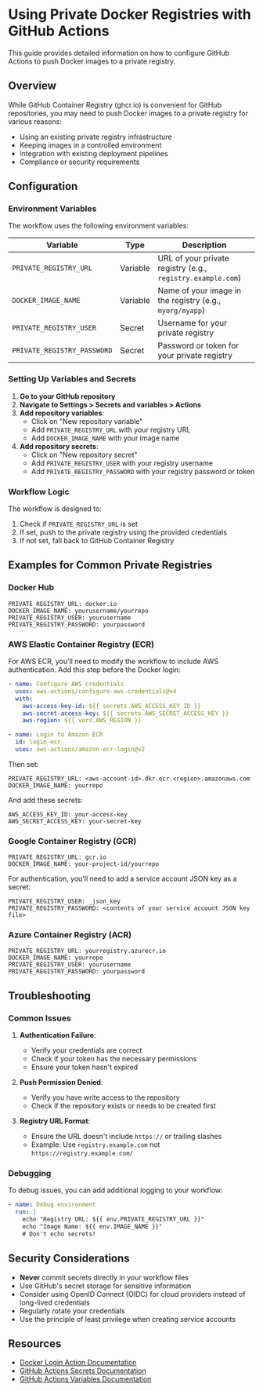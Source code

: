 # Using Private Docker Registries with GitHub Actions

This guide provides detailed information on how to configure GitHub Actions to push Docker images to a private registry.

## Overview

While GitHub Container Registry (ghcr.io) is convenient for GitHub repositories, you may need to push Docker images to a private registry for various reasons:

- Using an existing private registry infrastructure
- Keeping images in a controlled environment
- Integration with existing deployment pipelines
- Compliance or security requirements

## Configuration

### Environment Variables

The workflow uses the following environment variables:

| Variable | Type | Description |
|----------|------|-------------|
| `PRIVATE_REGISTRY_URL` | Variable | URL of your private registry (e.g., `registry.example.com`) |
| `DOCKER_IMAGE_NAME` | Variable | Name of your image in the registry (e.g., `myorg/myapp`) |
| `PRIVATE_REGISTRY_USER` | Secret | Username for your private registry |
| `PRIVATE_REGISTRY_PASSWORD` | Secret | Password or token for your private registry |

### Setting Up Variables and Secrets

1. **Go to your GitHub repository**
2. **Navigate to Settings > Secrets and variables > Actions**
3. **Add repository variables**:
   - Click on "New repository variable"
   - Add `PRIVATE_REGISTRY_URL` with your registry URL
   - Add `DOCKER_IMAGE_NAME` with your image name
4. **Add repository secrets**:
   - Click on "New repository secret"
   - Add `PRIVATE_REGISTRY_USER` with your registry username
   - Add `PRIVATE_REGISTRY_PASSWORD` with your registry password or token

### Workflow Logic

The workflow is designed to:

1. Check if `PRIVATE_REGISTRY_URL` is set
2. If set, push to the private registry using the provided credentials
3. If not set, fall back to GitHub Container Registry

## Examples for Common Private Registries

### Docker Hub

```
PRIVATE_REGISTRY_URL: docker.io
DOCKER_IMAGE_NAME: yourusername/yourrepo
PRIVATE_REGISTRY_USER: yourusername
PRIVATE_REGISTRY_PASSWORD: yourpassword
```

### AWS Elastic Container Registry (ECR)

For AWS ECR, you'll need to modify the workflow to include AWS authentication. Add this step before the Docker login:

```yaml
- name: Configure AWS credentials
  uses: aws-actions/configure-aws-credentials@v4
  with:
    aws-access-key-id: ${{ secrets.AWS_ACCESS_KEY_ID }}
    aws-secret-access-key: ${{ secrets.AWS_SECRET_ACCESS_KEY }}
    aws-region: ${{ vars.AWS_REGION }}

- name: Login to Amazon ECR
  id: login-ecr
  uses: aws-actions/amazon-ecr-login@v2
```

Then set:
```
PRIVATE_REGISTRY_URL: <aws-account-id>.dkr.ecr.<region>.amazonaws.com
DOCKER_IMAGE_NAME: yourrepo
```

And add these secrets:
```
AWS_ACCESS_KEY_ID: your-access-key
AWS_SECRET_ACCESS_KEY: your-secret-key
```

### Google Container Registry (GCR)

```
PRIVATE_REGISTRY_URL: gcr.io
DOCKER_IMAGE_NAME: your-project-id/yourrepo
```

For authentication, you'll need to add a service account JSON key as a secret:
```
PRIVATE_REGISTRY_USER: _json_key
PRIVATE_REGISTRY_PASSWORD: <contents of your service account JSON key file>
```

### Azure Container Registry (ACR)

```
PRIVATE_REGISTRY_URL: yourregistry.azurecr.io
DOCKER_IMAGE_NAME: yourrepo
PRIVATE_REGISTRY_USER: yourusername
PRIVATE_REGISTRY_PASSWORD: yourpassword
```

## Troubleshooting

### Common Issues

1. **Authentication Failure**:
   - Verify your credentials are correct
   - Check if your token has the necessary permissions
   - Ensure your token hasn't expired

2. **Push Permission Denied**:
   - Verify you have write access to the repository
   - Check if the repository exists or needs to be created first

3. **Registry URL Format**:
   - Ensure the URL doesn't include `https://` or trailing slashes
   - Example: Use `registry.example.com` not `https://registry.example.com/`

### Debugging

To debug issues, you can add additional logging to your workflow:

```yaml
- name: Debug environment
  run: |
    echo "Registry URL: ${{ env.PRIVATE_REGISTRY_URL }}"
    echo "Image Name: ${{ env.IMAGE_NAME }}"
    # Don't echo secrets!
```

## Security Considerations

- **Never** commit secrets directly in your workflow files
- Use GitHub's secret storage for sensitive information
- Consider using OpenID Connect (OIDC) for cloud providers instead of long-lived credentials
- Regularly rotate your credentials
- Use the principle of least privilege when creating service accounts

## Resources

- [Docker Login Action Documentation](https://github.com/docker/login-action)
- [GitHub Actions Secrets Documentation](https://docs.github.com/en/actions/security-guides/encrypted-secrets)
- [GitHub Actions Variables Documentation](https://docs.github.com/en/actions/learn-github-actions/variables)
